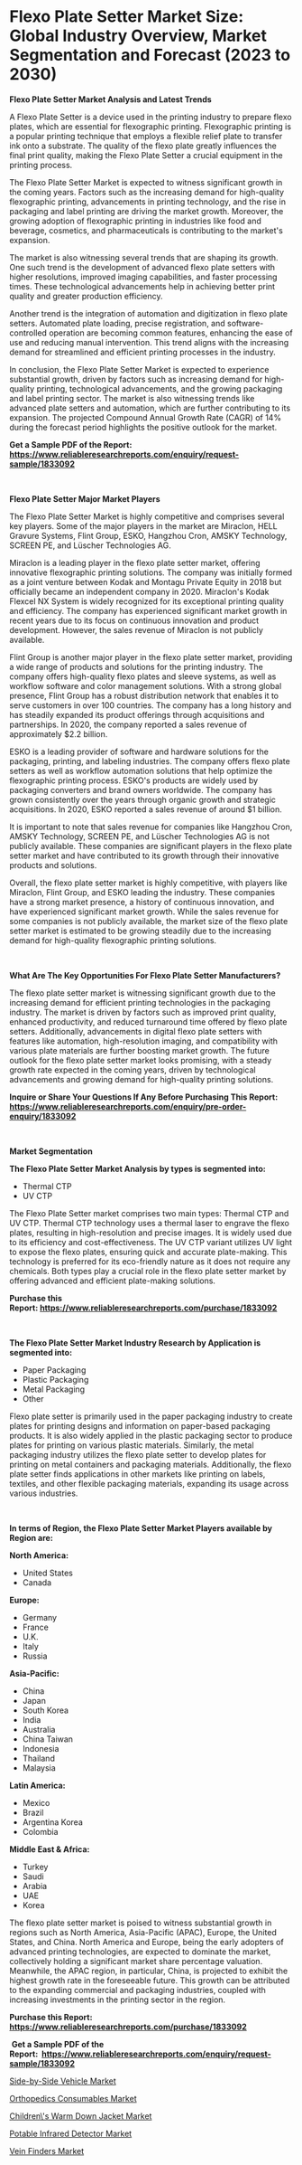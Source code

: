 <p><h1>Flexo Plate Setter Market Size: Global Industry Overview, Market Segmentation and Forecast (2023 to 2030)</h1></p><p><strong>Flexo Plate Setter Market Analysis and Latest Trends</strong></p>
<p><p>A Flexo Plate Setter is a device used in the printing industry to prepare flexo plates, which are essential for flexographic printing. Flexographic printing is a popular printing technique that employs a flexible relief plate to transfer ink onto a substrate. The quality of the flexo plate greatly influences the final print quality, making the Flexo Plate Setter a crucial equipment in the printing process.</p><p>The Flexo Plate Setter Market is expected to witness significant growth in the coming years. Factors such as the increasing demand for high-quality flexographic printing, advancements in printing technology, and the rise in packaging and label printing are driving the market growth. Moreover, the growing adoption of flexographic printing in industries like food and beverage, cosmetics, and pharmaceuticals is contributing to the market's expansion.</p><p>The market is also witnessing several trends that are shaping its growth. One such trend is the development of advanced flexo plate setters with higher resolutions, improved imaging capabilities, and faster processing times. These technological advancements help in achieving better print quality and greater production efficiency.</p><p>Another trend is the integration of automation and digitization in flexo plate setters. Automated plate loading, precise registration, and software-controlled operation are becoming common features, enhancing the ease of use and reducing manual intervention. This trend aligns with the increasing demand for streamlined and efficient printing processes in the industry.</p><p>In conclusion, the Flexo Plate Setter Market is expected to experience substantial growth, driven by factors such as increasing demand for high-quality printing, technological advancements, and the growing packaging and label printing sector. The market is also witnessing trends like advanced plate setters and automation, which are further contributing to its expansion. The projected Compound Annual Growth Rate (CAGR) of 14% during the forecast period highlights the positive outlook for the market.</p></p>
<p><strong>Get a Sample PDF of the Report:&nbsp; <a href="https://www.reliableresearchreports.com/enquiry/request-sample/1833092">https://www.reliableresearchreports.com/enquiry/request-sample/1833092</a></strong></p>
<p>&nbsp;</p>
<p><strong>Flexo Plate Setter Major Market Players</strong></p>
<p><p>The Flexo Plate Setter Market is highly competitive and comprises several key players. Some of the major players in the market are Miraclon, HELL Gravure Systems, Flint Group, ESKO, Hangzhou Cron, AMSKY Technology, SCREEN PE, and Lüscher Technologies AG.</p><p>Miraclon is a leading player in the flexo plate setter market, offering innovative flexographic printing solutions. The company was initially formed as a joint venture between Kodak and Montagu Private Equity in 2018 but officially became an independent company in 2020. Miraclon's Kodak Flexcel NX System is widely recognized for its exceptional printing quality and efficiency. The company has experienced significant market growth in recent years due to its focus on continuous innovation and product development. However, the sales revenue of Miraclon is not publicly available.</p><p>Flint Group is another major player in the flexo plate setter market, providing a wide range of products and solutions for the printing industry. The company offers high-quality flexo plates and sleeve systems, as well as workflow software and color management solutions. With a strong global presence, Flint Group has a robust distribution network that enables it to serve customers in over 100 countries. The company has a long history and has steadily expanded its product offerings through acquisitions and partnerships. In 2020, the company reported a sales revenue of approximately $2.2 billion.</p><p>ESKO is a leading provider of software and hardware solutions for the packaging, printing, and labeling industries. The company offers flexo plate setters as well as workflow automation solutions that help optimize the flexographic printing process. ESKO's products are widely used by packaging converters and brand owners worldwide. The company has grown consistently over the years through organic growth and strategic acquisitions. In 2020, ESKO reported a sales revenue of around $1 billion.</p><p>It is important to note that sales revenue for companies like Hangzhou Cron, AMSKY Technology, SCREEN PE, and Lüscher Technologies AG is not publicly available. These companies are significant players in the flexo plate setter market and have contributed to its growth through their innovative products and solutions.</p><p>Overall, the flexo plate setter market is highly competitive, with players like Miraclon, Flint Group, and ESKO leading the industry. These companies have a strong market presence, a history of continuous innovation, and have experienced significant market growth. While the sales revenue for some companies is not publicly available, the market size of the flexo plate setter market is estimated to be growing steadily due to the increasing demand for high-quality flexographic printing solutions.</p></p>
<p>&nbsp;</p>
<p><strong>What Are The Key Opportunities For Flexo Plate Setter Manufacturers?</strong></p>
<p><p>The flexo plate setter market is witnessing significant growth due to the increasing demand for efficient printing technologies in the packaging industry. The market is driven by factors such as improved print quality, enhanced productivity, and reduced turnaround time offered by flexo plate setters. Additionally, advancements in digital flexo plate setters with features like automation, high-resolution imaging, and compatibility with various plate materials are further boosting market growth. The future outlook for the flexo plate setter market looks promising, with a steady growth rate expected in the coming years, driven by technological advancements and growing demand for high-quality printing solutions.</p></p>
<p><strong>Inquire or Share Your Questions If Any Before Purchasing This Report: <a href="https://www.reliableresearchreports.com/enquiry/pre-order-enquiry/1833092">https://www.reliableresearchreports.com/enquiry/pre-order-enquiry/1833092</a></strong></p>
<p>&nbsp;</p>
<p><strong>Market Segmentation</strong></p>
<p><strong>The Flexo Plate Setter Market Analysis by types is segmented into:</strong></p>
<p><ul><li>Thermal CTP</li><li>UV CTP</li></ul></p>
<p><p>The Flexo Plate Setter market comprises two main types: Thermal CTP and UV CTP. Thermal CTP technology uses a thermal laser to engrave the flexo plates, resulting in high-resolution and precise images. It is widely used due to its efficiency and cost-effectiveness. The UV CTP variant utilizes UV light to expose the flexo plates, ensuring quick and accurate plate-making. This technology is preferred for its eco-friendly nature as it does not require any chemicals. Both types play a crucial role in the flexo plate setter market by offering advanced and efficient plate-making solutions.</p></p>
<p><strong>Purchase this Report:&nbsp;<a href="https://www.reliableresearchreports.com/purchase/1833092">https://www.reliableresearchreports.com/purchase/1833092</a></strong></p>
<p>&nbsp;</p>
<p><strong>The Flexo Plate Setter Market Industry Research by Application is segmented into:</strong></p>
<p><ul><li>Paper Packaging</li><li>Plastic Packaging</li><li>Metal Packaging</li><li>Other</li></ul></p>
<p><p>Flexo plate setter is primarily used in the paper packaging industry to create plates for printing designs and information on paper-based packaging products. It is also widely applied in the plastic packaging sector to produce plates for printing on various plastic materials. Similarly, the metal packaging industry utilizes the flexo plate setter to develop plates for printing on metal containers and packaging materials. Additionally, the flexo plate setter finds applications in other markets like printing on labels, textiles, and other flexible packaging materials, expanding its usage across various industries.</p></p>
<p>&nbsp;</p>
<p><strong>In terms of Region, the Flexo Plate Setter Market Players available by Region are:</strong></p>
<p>
    <p> <strong> North America: </strong>
        <ul>
            <li>United States</li>
            <li>Canada</li>
        </ul>
        </p> 
    <p> <strong> Europe: </strong>
        <ul>
            <li>Germany</li>
            <li>France</li>
            <li>U.K.</li>
            <li>Italy</li>
            <li>Russia</li>
        </ul>
        </p> 
    <p> <strong> Asia-Pacific: </strong>
        <ul>
            <li>China</li>
            <li>Japan</li>
            <li>South Korea</li>
            <li>India</li>
            <li>Australia</li>
            <li>China Taiwan</li>
            <li>Indonesia</li>
            <li>Thailand</li>
            <li>Malaysia</li>
        </ul>
        </p> 
    <p> <strong> Latin America: </strong>
        <ul>
            <li>Mexico</li>
            <li>Brazil</li>
            <li>Argentina Korea</li>
            <li>Colombia</li>
        </ul>
        </p> 
    <p> <strong> Middle East & Africa: </strong>
        <ul>
            <li>Turkey</li>
            <li>Saudi</li>
            <li>Arabia</li>
            <li>UAE</li>
            <li>Korea</li>
        </ul>
    </p>
    </p>
<p><p>The flexo plate setter market is poised to witness substantial growth in regions such as North America, Asia-Pacific (APAC), Europe, the United States, and China. North America and Europe, being the early adopters of advanced printing technologies, are expected to dominate the market, collectively holding a significant market share percentage valuation. Meanwhile, the APAC region, in particular, China, is projected to exhibit the highest growth rate in the foreseeable future. This growth can be attributed to the expanding commercial and packaging industries, coupled with increasing investments in the printing sector in the region.</p></p>
<p><strong>Purchase this Report: <a href="https://www.reliableresearchreports.com/purchase/1833092">https://www.reliableresearchreports.com/purchase/1833092</a></strong></p>
<p>&nbsp;<strong>Get a Sample PDF of the Report:&nbsp;&nbsp;<a href="https://www.reliableresearchreports.com/enquiry/request-sample/1833092">https://www.reliableresearchreports.com/enquiry/request-sample/1833092</a></strong></p>
<p><strong></strong></p>
<p><p><a href="https://medium.com/@chiragreportprime2/side-by-side-vehicle-market-insights-into-market-cagr-market-trends-and-growth-strategies-6c64d51f4100">Side-by-Side Vehicle Market</a></p><p><a href="https://github.com/lbird53714/Market-Research-Report-List-1/blob/main/orthopedics-consumables-market.md">Orthopedics Consumables Market</a></p><p><a href="https://medium.com/@chiragreportprime1/children-s-warm-down-jacket-market-competitive-analysis-market-trends-and-forecast-to-2030-5f9e4a3bd749">Children\'s Warm Down Jacket Market</a></p><p><a href="https://github.com/mabutironaldo/Market-Research-Report-List-1/blob/main/potable-infrared-detector-market.md">Potable Infrared Detector Market</a></p><p><a href="https://www.linkedin.com/pulse/vein-finders-market-size-growth-forecast-from-2023-2030-plumdataz/">Vein Finders Market</a></p></p>